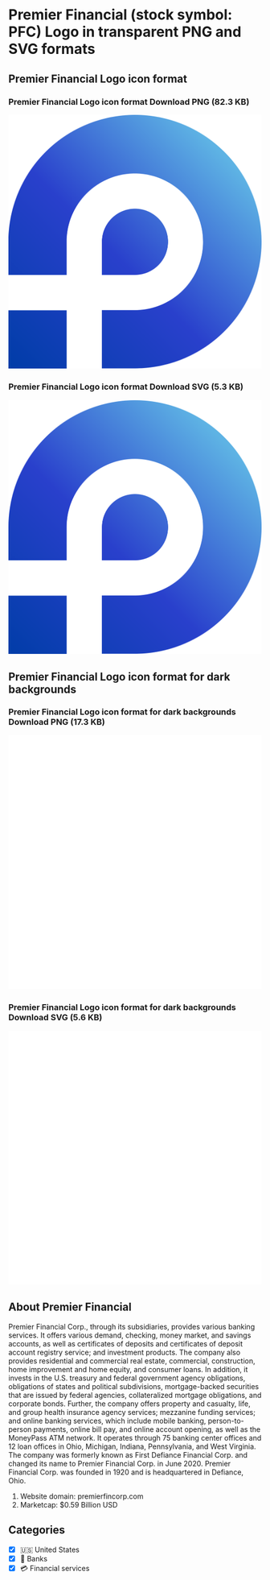 # Premier Financial (stock symbol: PFC) Logo in transparent PNG and SVG formats

## Premier Financial Logo icon format

### Premier Financial Logo icon format Download PNG (82.3 KB)

![Premier Financial Logo icon format Download PNG (82.3 KB)](/img/orig/PFC-833f4b33.png)

### Premier Financial Logo icon format Download SVG (5.3 KB)

![Premier Financial Logo icon format Download SVG (5.3 KB)](/img/orig/PFC-5de4f6b4.svg)

## Premier Financial Logo icon format for dark backgrounds

### Premier Financial Logo icon format for dark backgrounds Download PNG (17.3 KB)

![Premier Financial Logo icon format for dark backgrounds Download PNG (17.3 KB)](/img/orig/PFC.D-8b47966b.png)

### Premier Financial Logo icon format for dark backgrounds Download SVG (5.6 KB)

![Premier Financial Logo icon format for dark backgrounds Download SVG (5.6 KB)](/img/orig/PFC.D-691514d8.svg)

## About Premier Financial

Premier Financial Corp., through its subsidiaries, provides various banking services. It offers various demand, checking, money market, and savings accounts, as well as certificates of deposits and certificates of deposit account registry service; and investment products. The company also provides residential and commercial real estate, commercial, construction, home improvement and home equity, and consumer loans. In addition, it invests in the U.S. treasury and federal government agency obligations, obligations of states and political subdivisions, mortgage-backed securities that are issued by federal agencies, collateralized mortgage obligations, and corporate bonds. Further, the company offers property and casualty, life, and group health insurance agency services; mezzanine funding services; and online banking services, which include mobile banking, person-to-person payments, online bill pay, and online account opening, as well as the MoneyPass ATM network. It operates through 75 banking center offices and 12 loan offices in Ohio, Michigan, Indiana, Pennsylvania, and West Virginia. The company was formerly known as First Defiance Financial Corp. and changed its name to Premier Financial Corp. in June 2020. Premier Financial Corp. was founded in 1920 and is headquartered in Defiance, Ohio.

1. Website domain: premierfincorp.com
2. Marketcap: $0.59 Billion USD


## Categories
- [x] 🇺🇸 United States
- [x] 🏦 Banks
- [x] 💳 Financial services
